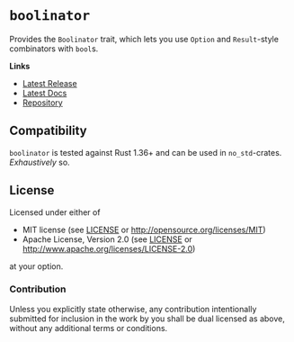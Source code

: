 # `boolinator`

Provides the `Boolinator` trait, which lets you use `Option` and `Result`-style combinators with `bool`s.

**Links**

* [Latest Release](https://crates.io/crates/boolinator/)
* [Latest Docs](https://danielkeep.github.io/rust-boolinator/doc/boolinator/index.html)
* [Repository](https://github.com/DanielKeep/rust-boolinator)

## Compatibility

`boolinator` is tested against Rust 1.36+ and can be used in `no_std`-crates.  *Exhaustively* so.

## License

Licensed under either of

* MIT license (see [LICENSE](LICENSE) or <http://opensource.org/licenses/MIT>)
* Apache License, Version 2.0 (see [LICENSE](LICENSE) or <http://www.apache.org/licenses/LICENSE-2.0>)

at your option.

### Contribution

Unless you explicitly state otherwise, any contribution intentionally submitted for inclusion in the work by you shall be dual licensed as above, without any additional terms or conditions.

